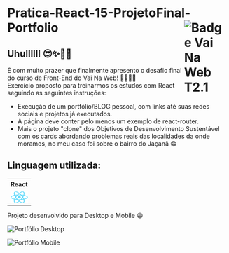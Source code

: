 # Pratica-React-15-ProjetoFinal-Portfolio <img src="https://i.ibb.co/QpLTKSz/badge-M2-T2.png" alt="Badge Vai Na Web T2.1" width="100" align="right">

## Uhullllll 😍✨👏🏼
É com muito prazer que finalmente apresento o desafio final do curso de Front-End do Vai Na Web! 🚀🧑🏻‍🚀\
Exercício proposto para treinarmos os estudos com React seguindo as seguintes instruções:

- Execução de um portfólio/BLOG pessoal, com links até suas redes sociais e projetos já executados.
- A página deve conter pelo menos um exemplo de react-router.
- Mais o projeto "clone" dos Objetivos de Desenvolvimento Sustentável com os cards abordando problemas reais das localidades da onde moramos, no meu caso foi sobre o bairro do Jaçanã 😁

<h2> Linguagem utilizada: </h2>

<table>
<tr>
  <th> React </th>
</tr>
<tr>
  <td> <img align="center" alt="React" height="30" width="40" src="https://github.com/devicons/devicon/blob/master/icons/react/react-original.svg"> </td>
</tr>
</table>

Projeto desenvolvido para Desktop e Mobile 😁

![Portfólio Desktop](https://user-images.githubusercontent.com/102387476/195737970-4156fb41-3cde-413e-949b-6c804abc3bd6.jpg)

![Portfólio Mobile](https://user-images.githubusercontent.com/102387476/195738295-04f0d8be-f758-4419-8b3a-05ad12108619.jpg)
